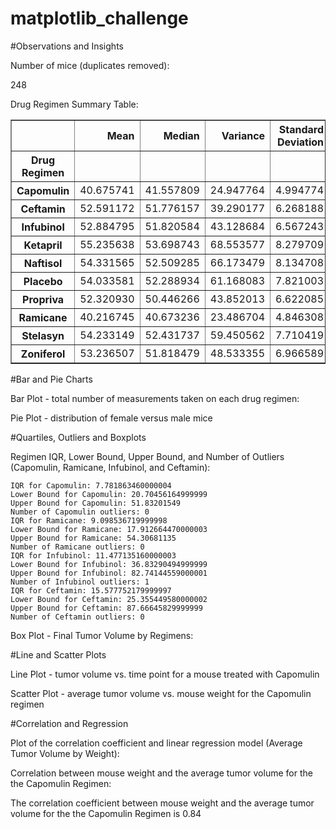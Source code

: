 # matplotlib_challenge

#Observations and Insights

Number of mice (duplicates removed):

248

Drug Regimen Summary Table:
<div>
<table border="1" class="dataframe">
  <thead>
    <tr style="text-align: right;">
      <th></th>
      <th>Mean</th>
      <th>Median</th>
      <th>Variance</th>
      <th>Standard Deviation</th>
      <th>SEM</th>
    </tr>
    <tr>
      <th>Drug Regimen</th>
      <th></th>
      <th></th>
      <th></th>
      <th></th>
      <th></th>
    </tr>
  </thead>
  <tbody>
    <tr>
      <th>Capomulin</th>
      <td>40.675741</td>
      <td>41.557809</td>
      <td>24.947764</td>
      <td>4.994774</td>
      <td>0.329346</td>
    </tr>
    <tr>
      <th>Ceftamin</th>
      <td>52.591172</td>
      <td>51.776157</td>
      <td>39.290177</td>
      <td>6.268188</td>
      <td>0.469821</td>
    </tr>
    <tr>
      <th>Infubinol</th>
      <td>52.884795</td>
      <td>51.820584</td>
      <td>43.128684</td>
      <td>6.567243</td>
      <td>0.492236</td>
    </tr>
    <tr>
      <th>Ketapril</th>
      <td>55.235638</td>
      <td>53.698743</td>
      <td>68.553577</td>
      <td>8.279709</td>
      <td>0.603860</td>
    </tr>
    <tr>
      <th>Naftisol</th>
      <td>54.331565</td>
      <td>52.509285</td>
      <td>66.173479</td>
      <td>8.134708</td>
      <td>0.596466</td>
    </tr>
    <tr>
      <th>Placebo</th>
      <td>54.033581</td>
      <td>52.288934</td>
      <td>61.168083</td>
      <td>7.821003</td>
      <td>0.581331</td>
    </tr>
    <tr>
      <th>Propriva</th>
      <td>52.320930</td>
      <td>50.446266</td>
      <td>43.852013</td>
      <td>6.622085</td>
      <td>0.544332</td>
    </tr>
    <tr>
      <th>Ramicane</th>
      <td>40.216745</td>
      <td>40.673236</td>
      <td>23.486704</td>
      <td>4.846308</td>
      <td>0.320955</td>
    </tr>
    <tr>
      <th>Stelasyn</th>
      <td>54.233149</td>
      <td>52.431737</td>
      <td>59.450562</td>
      <td>7.710419</td>
      <td>0.573111</td>
    </tr>
    <tr>
      <th>Zoniferol</th>
      <td>53.236507</td>
      <td>51.818479</td>
      <td>48.533355</td>
      <td>6.966589</td>
      <td>0.516398</td>
    </tr>
  </tbody>
</table>
</div>



#Bar and Pie Charts

Bar Plot - total number of measurements taken on each drug regimen:



Pie Plot - distribution of female versus male mice


#Quartiles, Outliers and Boxplots

Regimen IQR, Lower Bound, Upper Bound, and Number of Outliers (Capomulin, Ramicane, Infubinol, and Ceftamin):


    IQR for Capomulin: 7.781863460000004
    Lower Bound for Capomulin: 20.70456164999999
    Upper Bound for Capomulin: 51.83201549
    Number of Capomulin outliers: 0
    IQR for Ramicane: 9.098536719999998
    Lower Bound for Ramicane: 17.912664470000003
    Upper Bound for Ramicane: 54.30681135
    Number of Ramicane outliers: 0
    IQR for Infubinol: 11.477135160000003
    Lower Bound for Infubinol: 36.83290494999999
    Upper Bound for Infubinol: 82.74144559000001
    Number of Infubinol outliers: 1
    IQR for Ceftamin: 15.577752179999997
    Lower Bound for Ceftamin: 25.355449580000002
    Upper Bound for Ceftamin: 87.66645829999999
    Number of Ceftamin outliers: 0

Box Plot - Final Tumor Volume by Regimens:


#Line and Scatter Plots

Line Plot - tumor volume vs. time point for a mouse treated with Capomulin


Scatter Plot - average tumor volume vs. mouse weight for the Capomulin regimen


#Correlation and Regression

Plot of the correlation coefficient and linear regression model (Average Tumor Volume by Weight):


Correlation between mouse weight and the average tumor volume for the the Capomulin Regimen:

The correlation coefficient between mouse weight and the average tumor volume for the the Capomulin Regimen is 0.84



